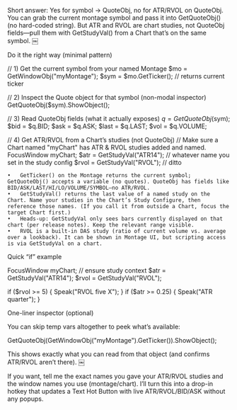 Short answer: Yes for symbol → QuoteObj, no for ATR/RVOL on QuoteObj.
You can grab the current montage symbol and pass it into GetQuoteObj() (no hard-coded string). But ATR and RVOL are chart studies, not QuoteObj fields—pull them with GetStudyVal() from a Chart that’s on the same symbol.  ￼

Do it the right way (minimal pattern)

// 1) Get the current symbol from your named Montage
$mo  = GetWindowObj("myMontage");
$sym = $mo.GetTicker();   // returns current ticker

// 2) Inspect the Quote object for that symbol (non-modal inspector)
GetQuoteObj($sym).ShowObject();

// 3) Read QuoteObj fields (what it actually exposes)
$q = GetQuoteObj($sym);
$bid = $q.BID;  $ask = $q.ASK;  $last = $q.LAST;  $vol = $q.VOLUME;

// 4) Get ATR/RVOL from a Chart’s studies (not QuoteObj)
//    Make sure a Chart named "myChart" has ATR & RVOL studies added and named.
FocusWindow myChart;
$atr  = GetStudyVal("ATR14");     // whatever name you set in the study config
$rvol = GetStudyVal("RVOL");      // ditto

	•	GetTicker() on the Montage returns the current symbol; GetQuoteObj() accepts a variable (no quotes). QuoteObj has fields like BID/ASK/LAST/HI/LO/VOLUME/SYMBOL—no ATR/RVOL.  ￼
	•	GetStudyVal() returns the last value of a named study on the Chart. Name your studies in the Chart’s Study Configure, then reference those names. (If you call it from outside a Chart, focus the target Chart first.)  ￼
	•	Heads-up: GetStudyVal only sees bars currently displayed on that chart (per release notes). Keep the relevant range visible.  ￼
	•	RVOL is a built-in DAS study (ratio of current volume vs. average over a lookback). It can be shown in Montage UI, but scripting access is via GetStudyVal on a chart.  ￼

Quick “if” example

FocusWindow myChart;                     // ensure study context
$atr  = GetStudyVal("ATR14");
$rvol = GetStudyVal("RVOL");

if ($rvol >= 5) { Speak("RVOL five X"); }
if ($atr  >= 0.25) { Speak("ATR quarter"); }

One-liner inspector (optional)

You can skip temp vars altogether to peek what’s available:

GetQuoteObj(GetWindowObj("myMontage").GetTicker()).ShowObject();

This shows exactly what you can read from that object (and confirms ATR/RVOL aren’t there).  ￼

If you want, tell me the exact names you gave your ATR/RVOL studies and the window names you use (montage/chart). I’ll turn this into a drop-in hotkey that updates a Text Hot Button with live ATR/RVOL/BID/ASK without any popups.